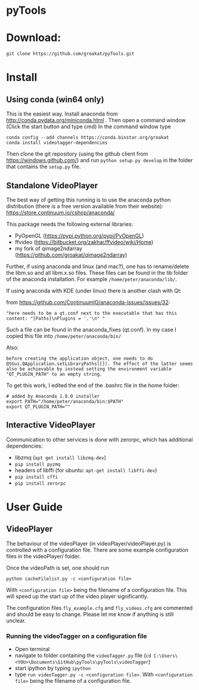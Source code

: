 pyTools
=======

# Download:

    git clone https://github.com/groakat/pyTools.git


# Install

## Using conda (win64 only)
This is the easiest way. Install anaconda from http://conda.pydata.org/miniconda.html . Then open a command window (Click the start button and type cmd) 
In the command window type

    conda config --add channels https://conda.binstar.org/groakat
    conda install videotagger-dependencies

Then clone the git repository (using the github client from https://windows.github.com/) and run `python setup.py develop` in the folder that contains the `setup.py` file.

## Standalone VideoPlayer


The best way of getting this running is to use the anaconda python distribution (there is a free version available from their website):
https://store.continuum.io/cshop/anaconda/


This package needs the following external libraries:

* PyOpenGL (https://pypi.python.org/pypi/PyOpenGL)
* ffvideo (https://bitbucket.org/zakhar/ffvideo/wiki/Home)
* my fork of qimage2ndarray (https://github.com/groakat/qimage2ndarray)


Further, if using anaconda and linux (and mac?), one has to rename/delete the libm.so and all libm.x.so files. These files can be found in the lib folder of the anaconda installation. For example `/home/peter/anaconda/lib/`.
  
If using anaconda with KDE (under linux) there is another clash with Qt:

from https://github.com/ContinuumIO/anaconda-issues/issues/32:

    "here needs to be a qt.conf next to the executable that has this content: "[Paths]\nPlugins = '.'\n" "
  
Such a file can be found in the anaconda_fixes (qt.conf). In my case I copied this file into `/home/peter/anaconda/bin/`

Also:

    before creating the application object, one needs to do QtGui.QApplication.setLibraryPaths([]). The effect of the latter seems also be achievable by instead setting the environment variable "QT_PLUGIN_PATH" to an empty string.
  
To get this work, I edited the end of the .bashrc file in the home folder:

    # added by Anaconda 1.8.0 installer
    export PATH="/home/peter/anaconda/bin:$PATH"
    export QT_PLUGIN_PATH=""
    

## Interactive VideoPlayer
Communication to other services is done with zerorpc, which has additional dependencies:


* libzmq (`apt get install libzmq-dev`)
* `pip install pyzmq`
* headers of libffi (for ubuntu: `apt-get install libffi-dev`)
* `pip install cffi`
* `pip install zerorpc`
  
# User Guide

## VideoPlayer


The behaviour of the videoPlayer (in videoPlayer/videoPlayer.py) is controlled with a configuration file. There are some example configuration files in the videoPlayer/ folder. 

Once the videoPath is set, one should run

    python cacheFilelist.py -c <configuration file>
  
With `<configuration file>` being the filename of a configuration file. This will speed up the start up of the video player significantly.


The configuration files `fly_example.cfg` and `fly_videos.cfg` are commented and should be easy to change. Please let me know if anything is still unclear.

### Running the videoTagger on a configuration file

- Open terminal
- navigate to folder containing the `videoTagger.py` file (`cd C:\Users\<YOU>\Documents\GitHub\pyTools\pyTools\videoTagger`)
- start ipython by typing `ipython`
- type `run videoTagger.py -c <configuration file>`. With `<configuration file>` being the filename of a configuration file.

